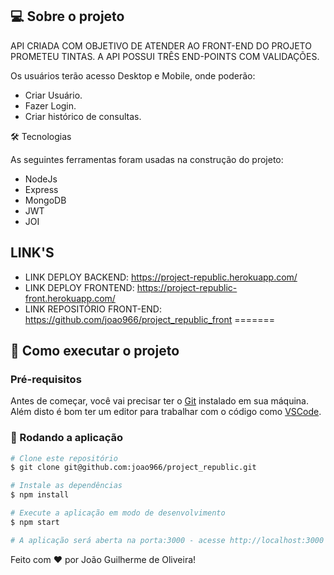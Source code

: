 ## 💻 Sobre o projeto

API CRIADA COM OBJETIVO DE ATENDER AO FRONT-END  DO PROJETO PROMETEU TINTAS. A API POSSUI TRÊS END-POINTS COM VALIDAÇÕES.

Os usuários terão acesso Desktop e Mobile, onde poderão:

- Criar Usuário.
- Fazer Login.
- Criar histórico de consultas.

🛠 Tecnologias

As seguintes ferramentas foram usadas na construção do projeto:

* NodeJs
* Express
* MongoDB
* JWT
* JOI


## LINK'S

- LINK DEPLOY BACKEND: https://project-republic.herokuapp.com/
- LINK DEPLOY FRONTEND: https://project-republic-front.herokuapp.com/ 
- LINK REPOSITÓRIO FRONT-END: https://github.com/joao966/project_republic_front
=======


## 🚀 Como executar o projeto

### Pré-requisitos

Antes de começar, você vai precisar ter o [Git](https://git-scm.com) instalado em sua máquina.
Além disto é bom ter um editor para trabalhar com o código como [VSCode](https://code.visualstudio.com/).

### 🧭 Rodando a aplicação
```bash
# Clone este repositório
$ git clone git@github.com:joao966/project_republic.git

# Instale as dependências
$ npm install

# Execute a aplicação em modo de desenvolvimento
$ npm start

# A aplicação será aberta na porta:3000 - acesse http://localhost:3000
```

Feito com ❤️ por João Guilherme de Oliveira!
